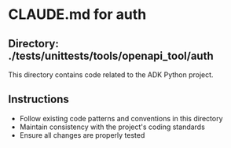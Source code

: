 # CLAUDE.md for auth

## Directory: ./tests/unittests/tools/openapi_tool/auth

This directory contains code related to the ADK Python project.

## Instructions
- Follow existing code patterns and conventions in this directory
- Maintain consistency with the project's coding standards
- Ensure all changes are properly tested
